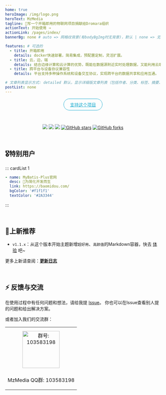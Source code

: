 ```yaml
---
home: true
heroImage: /img/logo.png
heroText: MzMedia
tagline: 🚀写一个开箱即用的物联网项目捐献给Dromara组织
actionText: 开始使用 →
actionLink: /pages/index/
bannerBg: none # auto => 网格纹背景(有bodyBgImg时无背景)，默认 | none => 无 | '大图地址' | background: 自定义背景样式  提示：如发现文本颜色不适应你的背景时可以到palette.styl修改$bannerTextColor变量

features: # 可选的
  - title: 开箱即用
    details: docker快速部署，简易集成，预配置定制，灵活扩展。
  - title: 云，边，端
    details: 结合边缘计算和云计算的优势，既能在数据源附近实时处理数据，又能利用云端资源进行大数据分析。
  - title: 跨平台与设备协议兼容性
    details: 平台支持多种操作系统和设备交互协议，实现跨平台的数据共享和应用互通。

# 文章列表显示方式: detailed 默认，显示详细版文章列表（包括作者、分类、标签、摘要、分页等）| simple => 显示简约版文章列表（仅标题和日期）| none 不显示文章列表
postList: none
---
```

<p align="center">
  <a class="become-sponsor" href="/pages/1b12ed/">支持这个项目</a>
</p>

<style>
.become-sponsor {
  padding: 8px 20px;
  display: inline-block;
  color: #11a8cd;
  border-radius: 30px;
  box-sizing: border-box;
  border: 1px solid #11a8cd;
}
</style>

<br/>
<p align="center">
  <a href="https://www.jetbrains.com/?from=RuoYi-Vue-Plus" target="_blank"><img src="https://img.shields.io/badge/IntelliJ%20IDEA-提供支持-blue.svg" class="no-zoom"></a>
  <a href="https://gitee.com/dromara/RuoYi-Vue-Plus" target="_blank"><img src="https://img.shields.io/badge/RuoYi_Vue_Plus-5.1.0-success.svg" class="no-zoom"></a>
  <a href="" target="_blank"><img src="https://img.shields.io/badge/Spring%20Boot-3.0-blue.svg" class="no-zoom"></a>
  <a href="https://github.com/MzMedia/MzMedia" target="_blank"><img src='https://img.shields.io/github/forks/MzMedia/MzMedia' alt='GitHub stars' class="no-zoom"></a>
  <a href="https://github.com/MzMedia/MzMedia" target="_blank"><img src='https://img.shields.io/github/forks/MzMedia/MzMedia' alt='GitHub forks' class="no-zoom"></a>
</p>

<br/>


## 🎖特别用户
::: cardList 1
```yaml
- name: MyBatis-Plus官网
  desc: 🚀为简化开发而生
  link: https://baomidou.com/
  bgColor: '#f1f1f1'
  textColor: '#2A3344'
```
:::

<br/>

## 🎉上新推荐
* `v1.1.x`：从这个版本开始主题新增`超好用`、`高颜值`的Markdown容器，快去 [体验](/pages/d0d7eb/) 吧~

更多上新请查阅：[**更新日志**](https://github.com/MzMedia/MzMedia/releases)

<br/>

## ⚡ 反馈与交流

在使用过程中有任何问题和想法，请给我提 [Issue](https://github.com/MzMedia/MzMedia/issues)。
你也可以在Issue查看别人提的问题和给出解决方案。

或者加入我们的交流群：

<table>
  <tbody>
    <tr>
     <!--  <td align="center" valign="middle">
        <img src="" class="no-zoom" style="width:120px;margin: 10px;">
        <p>MzMedia微信群(添加我微信备注"进群")</p>
      </td> -->
      <td align="center" valign="middle">
        <img :src="$withBase('/img/qrcode/qqq.webp')" alt="群号: 103583198" class="no-zoom" style="width:120px;margin: 10px;">
        <p>MzMedia QQ群: 103583198</p>
      </td>
    </tr>
  </tbody>
</table>


<!-- AD -->
<div class="wwads-cn wwads-horizontal page-wwads" data-id="136"></div>
<style>
  .page-wwads{
    width:100%!important;
    min-height: 0;
    margin: 0;
  }
  .page-wwads .wwads-img img{
    width:80px!important;
  }
  .page-wwads .wwads-poweredby{
    width: 40px;
    position: absolute;
    right: 25px;
    bottom: 3px;
  }
  .wwads-content .wwads-text, .page-wwads .wwads-text{
    height: 100%;
    padding-top: 5px;
    display: block;
  }
</style>
